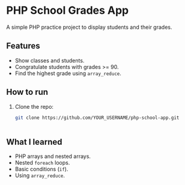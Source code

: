 # PHP School Grades App

A simple PHP practice project to display students and their grades.

## Features
- Show classes and students.
- Congratulate students with grades >= 90.
- Find the highest grade using `array_reduce`.

## How to run
1. Clone the repo:
   ```bash
   git clone https://github.com/YOUR_USERNAME/php-school-app.git
  
## What I learned
- PHP arrays and nested arrays.
- Nested `foreach` loops.
- Basic conditions (`if`).
- Using `array_reduce`.
